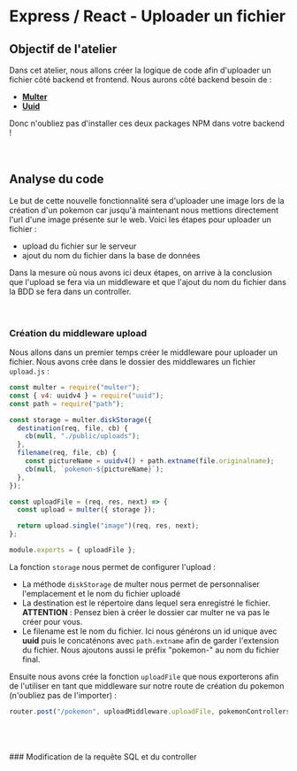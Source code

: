 # Express / React - Uploader un fichier

## Objectif de l'atelier

Dans cet atelier, nous allons créer la logique de code afin d'uploader un fichier côté backend et frontend. Nous aurons côté backend besoin de :

- [**Multer**](https://www.npmjs.com/package/multer)
- [**Uuid**](https://www.npmjs.com/package/uuid)

Donc n'oubliez pas d'installer ces deux packages NPM  dans votre backend !
<br>
<br>
<br>
## Analyse du code

Le but de cette nouvelle fonctionnalité sera d'uploader une image lors de la création d'un pokemon car jusqu'à maintenant nous mettions directement l'url d'une image présente sur le web.
Voici les étapes pour uploader un fichier :

- upload du fichier sur le serveur
- ajout du nom du fichier dans la base de données

Dans la mesure où nous avons ici deux étapes, on arrive à la conclusion que l'upload se fera via un middleware et que l'ajout du nom du fichier dans la BDD se fera dans un controller.
<br>
<br>
<br>
### Création du middleware upload
Nous allons dans un premier temps créer le middleware pour uploader un fichier. Nous avons crée dans le dossier des middlewares un fichier `upload.js` :

```js
const multer = require("multer");
const { v4: uuidv4 } = require("uuid");
const path = require("path");

const storage = multer.diskStorage({
  destination(req, file, cb) {
    cb(null, "./public/uploads");
  },
  filename(req, file, cb) {
    const pictureName = uuidv4() + path.extname(file.originalname);
    cb(null, `pokemon-${pictureName}`);
  },
});

const uploadFile = (req, res, next) => {
  const upload = multer({ storage });

  return upload.single("image")(req, res, next);
};

module.exports = { uploadFile };
```

La fonction `storage` nous permet de configurer l'upload :

- La méthode  `diskStorage` de multer nous permet de personnaliser l'emplacement et le nom du fichier uploadé
- La destination est le répertoire dans lequel sera enregistré le fichier. **ATTENTION** : Pensez bien à créer le dossier car multer ne va pas le créer pour vous.
- Le filename est le nom du fichier. Ici nous générons un id unique avec **uuid** puis le concaténons avec `path.extname` afin de garder l'extension du fichier. Nous ajoutons aussi le préfix "pokemon-" au nom du fichier final.

Ensuite nous avons crée la fonction `uploadFile` que nous exporterons afin de l'utiliser en tant que middleware sur notre route de création du pokemon (n'oubliez pas de l'importer) : 

```js
router.post("/pokemon", uploadMiddleware.uploadFile, pokemonControllers.add);
```
<br>
<br>
<br>
### Modification de la requête SQL et du controller










